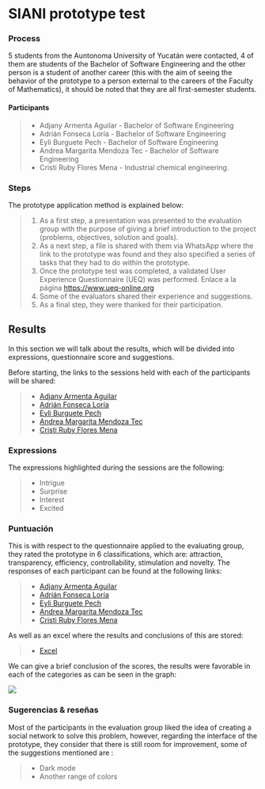 # SIANI prototype test 
### Process
5 students from the Auntonoma University of Yucatán were contacted, 4 of them are students of the Bachelor of Software Engineering and the other person is a student of another career (this with the aim of seeing the behavior of the prototype to a person external to the careers of the Faculty of Mathematics), it should be noted that they are all first-semester students.

#### Participants 
> - Adjany Armenta Aguilar - Bachelor of Software Engineering
> - Adrián Fonseca Loría - Bachelor of Software Engineering
> - Eyli Burguete Pech - Bachelor of Software Engineering
> - Andrea Margarita Mendoza Tec - Bachelor of Software Engineering
> - Cristi Ruby Flores Mena - Industrial chemical engineering.

### Steps
The prototype application method is explained below:
> 1. As a first step, a presentation was presented to the evaluation group with the purpose of giving a brief introduction to the project (problems, objectives, solution and goals).
> 2. As a next step, a file is shared with them via WhatsApp where the link to the prototype was found and they also specified a series of tasks that they had to do within the prototype.
> 3. Once the prototype test was completed, a validated User Experience Questionnaire (UEQ) was performed. Enlace a la página https://www.ueq-online.org
> 4. Some of the evaluators shared their experience and suggestions.
> 5. As a final step, they were thanked for their participation.

## Results
In this section we will talk about the results, which will be divided into expressions, questionnaire score and suggestions.

Before starting, the links to the sessions held with each of the participants will be shared: 

> - [Adjany Armenta Aguilar](https://github.com/AndyTue/LIS/blob/ea079c12662b06e3fe484dc9252291a4811321bb/Documentaci%C3%B3n/Test%20SIANI/Adjany/Sesi%C3%B3n.md "click aquí")
> - [Adrián Fonseca Loría](https://github.com/AndyTue/LIS/blob/966db144a97ed8aab3bd235f0769fccfdcd4c91c/Documentaci%C3%B3n/Test%20SIANI/Adri%C3%A1n%20Fonsea/Sesi%C3%B3n.md "Click Aquí")
> - [Eyli Burguete Pech ](https://github.com/AndyTue/LIS/blob/966db144a97ed8aab3bd235f0769fccfdcd4c91c/Documentaci%C3%B3n/Test%20SIANI/Eyli/Sesi%C3%B3n.md "Click Aquí")
> - [Andrea Margarita Mendoza Tec](https://github.com/AndyTue/LIS/blob/966db144a97ed8aab3bd235f0769fccfdcd4c91c/Documentaci%C3%B3n/Test%20SIANI/Andrea%20Margarita%20Mendoza%20Tec/Sesi%C3%B3n.md "Click Aquí")
> - [Cristi Ruby Flores Mena](https://github.com/AndyTue/LIS/blob/966db144a97ed8aab3bd235f0769fccfdcd4c91c/Documentaci%C3%B3n/Test%20SIANI/Cristi%20Rubi/Sesi%C3%B3n.md "Click Aquí")

### Expressions
The expressions highlighted during the sessions are the following:
> - Intrigue
> - Surprise
> - Interest
> - Excited

### Puntuación 
This is with respect to the questionnaire applied to the evaluating group, they rated the prototype in 6 classifications, which are: attraction, transparency, efficiency, controllability, stimulation and novelty.
The responses of each participant can be found at the following links:
> - [Adjany Armenta Aguilar](https://github.com/AndyTue/LIS/blob/fde3b931dfaaeddeb2dfe5997927a3b2c9794662/Documentaci%C3%B3n/Test%20SIANI/Adjany/Adjany.pdf "click aquí")
> - [Adrián Fonseca Loría](https://github.com/AndyTue/LIS/blob/fde3b931dfaaeddeb2dfe5997927a3b2c9794662/Documentaci%C3%B3n/Test%20SIANI/Adri%C3%A1n%20Fonsea/Adri%C3%A1n_Fonseca.pdf "Click Aquí")
> - [Eyli Burguete Pech ](https://github.com/AndyTue/LIS/blob/fde3b931dfaaeddeb2dfe5997927a3b2c9794662/Documentaci%C3%B3n/Test%20SIANI/Eyli/Eyli.pdf "Click Aquí")
> - [Andrea Margarita Mendoza Tec](https://github.com/AndyTue/LIS/blob/fde3b931dfaaeddeb2dfe5997927a3b2c9794662/Documentaci%C3%B3n/Test%20SIANI/Andrea%20Margarita%20Mendoza%20Tec/Andrea.pdf "Click Aquí")
> - [Cristi Ruby Flores Mena](https://github.com/AndyTue/LIS/blob/fde3b931dfaaeddeb2dfe5997927a3b2c9794662/Documentaci%C3%B3n/Test%20SIANI/Cristi%20Rubi/Cristi.pdf "Click Aquí")

As well as an excel where the results and conclusions of this are stored:
> - [Excel](https://github.com/AndyTue/LIS/blob/fde3b931dfaaeddeb2dfe5997927a3b2c9794662/Documentaci%C3%B3n/Test%20SIANI/Documentos/UEQ_Data_Analysis_Tool_SIANI.xlsx "Click aquí")

We can give a brief conclusion of the scores, the results were favorable in each of the categories as can be seen in the graph:

![](https://github.com/AndyTue/LIS/blob/cf994c748178c9a1320040a9e2468a3598db4241/Imag%C3%A9nes/Test/Captura%20de%20Pantalla%202021-12-04%20a%20la(s)%2015.31.12.png)

### Sugerencias & reseñas
Most of the participants in the evaluation group liked the idea of creating a social network to solve this problem, however, regarding the interface of the prototype, they consider that there is still room for improvement, some of the suggestions mentioned are :
> - Dark mode
> - Another range of colors
